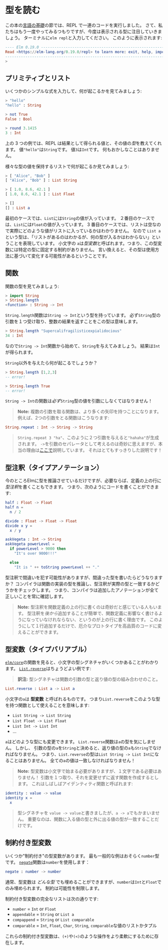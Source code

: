 <!--
# Reading Types
-->
# 型を読む

<!--
In the [Core Language](../core_language.md) section of this book, we ran a bunch of code in the REPL. Well, we are going to do it again, but now with an emphasis on the types that are getting spit out. So type `elm repl` in your terminal again. You should see this:
-->
この本の[言語の基礎](../core_language.md)の節では、REPL で一連のコードを実行しました。 さて、私たちはもう一度やってみるつもりですが、今度は表示される型に注目していきましょう。 ターミナルに`elm repl`と入力してください。 このように表示されます:

```elm
---- Elm 0.19.0 ----------------------------------------------------------------
Read <https://elm-lang.org/0.19.0/repl> to learn more: exit, help, imports, etc.
--------------------------------------------------------------------------------
>
```

<!--
## Primitives and Lists
-->
## プリミティブとリスト

<!--
Let's enter some simple expressions and see what happens:
-->
いくつかのシンプルな式を入力して、何が起こるかを見てみましょう:

```elm
> "hello"
"hello" : String

> not True
False : Bool

> round 3.1415
3 : Int
```

<!--
In these three examples, the REPL tells us the resulting value along with what *type* of value it happens to be. The value `"hello"` is a `String`. The value `3` is an `Int`. Nothing too crazy here.
-->
上の 3 つの例では、REPL は結果として得られる値と、その値の*型*を教えてくれます。 値`"hello"`は`String`です。 値`3`は`Int`です。 何もおかしなことはありません。

<!--
Let's see what happens with lists holding different types of values:
-->
様々な型の値を保持するリストで何が起こるか見てみましょう:

```elm
> [ "Alice", "Bob" ]
[ "Alice", "Bob" ] : List String

> [ 1.0, 8.6, 42.1 ]
[ 1.0, 8.6, 42.1 ] : List Float

> []
[] : List a
```

<!--
In the first case, we have a `List` filled with `String` values. In the second, the `List` is filled with `Float` values. In the third case the list is empty, so we do not actually know what kind of values are in the list. So the type `List a` is saying "I know I have a list, but it could be filled with anything". The lower-case `a` is called a *type variable*, meaning that there are no constraints in our program that pin this down to some specific type. In other words, the type can vary based on how it is used.
-->
最初のケースでは、`List`には`String`の値が入っています。 ２番目のケースでは、`List`には`Float`の値が入っています。 3 番目のケースでは、リストは空なので実際にどのような値がリストに入っているかはわかりません。 なので `List a`という型は、「リストがあるのはわかるが、何の型が入るかはわからない」ということを表現しています。 小文字の `a`は*型変数*と呼ばれます。つまり、この型変数には特定の型に固定する制約がありません。 言い換えると、その型は使用方法に基づいて変化する可能性があるということです。


<!--
## Functions
-->
## 関数

<!--
Let's see the type of some functions:
-->
関数の型を見てみましょう:

```elm
> import String
> String.length
<function> : String -> Int
```

<!--
The function `String.length` has type `String -> Int`. This means it *must* take in a `String` argument, and it will definitely return an integer result. So let's try giving it an argument:
-->
`String.length`関数は`String -> Int`という型を持っています。 必ず`String`型の引数を１つ受け取り、整数の結果を返すことをこの型は意味します。

```elm
> String.length "Supercalifragilisticexpialidocious"
34 : Int
```

<!--
So we start with a `String -> Int` function and give it a `String` argument. This results in an `Int`.
-->
なので`String -> Int`関数から始めて、`String`を与えてみましょう。 結果は`Int`が得られます。

<!--
What happens when you do not give a `String` though?
-->
`String`以外を与えたら何が起こるでしょうか？

```elm
> String.length [1,2,3]
-- error!

> String.length True
-- error!
```

<!--
A `String -> Int` function *must* get a `String` argument!
-->
`String -> Int`の関数は*必ず*`String`型の値を引数にしなくてはなりません！

<!--
> **Note:** Functions that take multiple arguments end up having more and more arrows. For example, here is a function that takes two arguments:
>
-->
> **Note:** 複数の引数を取る関数は、より多くの矢印を持つことになります。 例えば、2つの引数をとる関数はこうなります:
>
```elm
String.repeat : Int -> String -> String
```
>
<!--
> Giving two arguments like `String.repeat 3 "ha"` will produce `"hahaha"`. It works to think of `->` as a weird way to separate arguments, but I explain the real reasoning [here](/appendix/function_types.md). It is pretty neat!
-->
> `String.repeat 3 "ha"`、このように２つ引数を与えると`"hahaha"`が生成されます。 `->`を引数のセパレータとして考えるのは奇妙に思えますが、本当の理由は[ここで](/appendix/function_types.md)説明しています。 それはとてもすっきりした説明です！

<!--
## Type Annotations
-->
## 型注釈（タイプアノテーション）

<!--
So far we have just let Elm figure out the types, but it also lets you write a *type annotation* on the line above a definition if you want. So when you are writing code, you can say things like this:
-->
今のところElmに型を推論させているだけですが、必要ならば、定義の上の行に*型注釈*を書くこともできます。 つまり、次のようにコードを書くことができます:

```elm
half : Float -> Float
half n =
  n / 2

divide : Float -> Float -> Float
divide x y =
  x / y

askVegeta : Int -> String
askVegeta powerLevel =
  if powerLevel > 9000 then
    "It's over 9000!!!"

  else
    "It is " ++ toString powerLevel ++ "."
```

<!--
People can make mistakes in type annotations, so what happens if they say the wrong thing? The compiler still figures out the type on its own, and it checks that your annotation matches the real answer. In other words, the compiler will always verify that all the annotations you add are correct!
-->
型注釈で間違いを犯す可能性がありますが、間違った型を書いたらどうなりますか？ コンパイラは関数の実装の型を推論し、型注釈が実際の型と一致するかどうかをチェックします。 つまり、コンパイラは追加したアノテーションが全て正しいことを常に確認します。

<!--
> **Note:** Some folks feel that it is odd that the type annotation goes on the line above the actual definition. The reasoning is that it should be easy and noninvasive to add a type annotation *later*. This way you can turn a sloppy prototype into higher-quality code just by adding lines.
-->
> **Note:** 型注釈を関数定義の上の行に書くのは奇妙だと感じている人もいます。 型注釈を*後から*追加することが簡単で、関数定義に影響なく書けるようになっていなけれならない、というのが上の行に書く理由です。 このようにして１行追加するだけで、厄介なプロトタイプを高品質のコードに変えることができます。

<!--
## Type Variables
-->
## 型変数（タイプバリアブル）

<!--
As you look through the functions in [`elm/core`][core], you will see some type signatures with lower-case letters in them. [`List.reverse`][reverse] is a good example:
-->
[`elm/core`][core]の関数を見ると、小文字の型シグネチャがいくつかあることがわかります。 [`List.reverse`][reverse]はちょうどよい例です:
> **訳注:** 型シグネチャは関数の引数の型と返り値の型の組み合わせのこと。

```elm
List.reverse : List a -> List a
```

<!--
That lower-case `a` is called a **type variable**. It means we can use `List.reverse` as if it has type:
-->
小文字の`a`は **型変数** と呼ばれるものです。 つまり`List.reverse`をこのような型を持つ関数として使えることを意味します:

- `List String -> List String`
- `List Float -> List Float`
- `List Int -> List Int`
- ...

<!--
The `a` can vary and match any type. The `List.reverse` function does not care. But once you decide that `a` is a `String` in the argument, it must also be a `String` in the result. That means `List.reverse` can never be `List String -> List Int`. All `a` values must match in any specific reversal!
-->
`a`はどのような型にも変更できます。 `List.reverse`関数は`a`の型を気にしません。 しかし、 引数の型の`a`を`String`と決めると、返り値の型の`a`も`String`でなければなりません。 つまり、`List.reverse`の型は`List String -> List Int`になることはありません。 全ての`a`の値は一致しなければなりません！

<!--
> **Note:** Type variables must start with a lower-case letter, and they do not have to be just one character! Imagine we create a function that takes an argument and then gives it back without changes. This is often called the identity function:
-->
> **Note:** 型変数は小文字で始まる必要がありますが、１文字である必要はありません！ 引数を１つ取り、それを変更せずに返す関数を作成するとします。 これはしばしばアイデンティティ関数と呼ばれます:
>
```elm
identity : value -> value
identity x =
  x
```
>
<!--
> I wrote the type signature as `value -> value`, but it could also be `a -> a`. The only thing that matters is that the type of values going in matches the type of values going out!
-->
> 型シグネチャを `value -> value`と書きましたが、`a -> a`でもかまいません。 重要なのは、関数に入る値の型と外に出る値の型が一致することだけです。

[core]: https://package.elm-lang.org/packages/elm/core/latest/
[reverse]: https://package.elm-lang.org/packages/elm/core/latest/List#reverse


<!--
## Constrained Type Variables
-->
## 制約付き型変数

<!--
There are a few “constrained” type variables. The most common example is probably the `number` type. The [`negate`][negate] function uses it:
-->
いくつか"制約付き"の型変数があります。 最も一般的な例はおそらく`number`型です。 [`negate`][negate]関数は`number`を使用します：

```elm
negate : number -> number
```

<!--
Normally type variables can get filled in with _anything_, but `number` can only be filled in by `Int` and `Float` values. It constrains the possibilities.
-->
通常、型変数は _どんな型_ でも埋めることができますが、`number`は`Int`と`Float`でのみ埋められます。 制約は可能性を制限します。

<!--
The full list of constrained type variables is:
-->
制約付き型変数の完全なリストは次の通りです:

- `number` = `Int` or `Float`
- `appendable` = `String` or `List a`
- `compappend` = `String` or `List comparable`
- `comparable` = `Int`, `Float`, `Char`, `String`, `comparable`な値のリストかタプル

<!--
- `comparable` = `Int`, `Float`, `Char`, `String`, lists and tuples of `comparable` values
-->

<!--
These constrained type variables exist to make operations like `(+)` and `(<)` a bit more flexible.
-->
これらの制約付き型変数は、`(+)`や`(<)`のような操作をより柔軟にするために存在します。

[negate]: https://package.elm-lang.org/packages/elm/core/latest/Basics#negate

